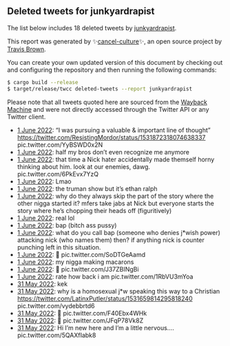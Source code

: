 ## Deleted tweets for junkyardrapist

The list below includes 18 deleted tweets by
[junkyardrapist](https://twitter.com/junkyardrapist).



This report was generated by ✨[cancel-culture](https://github.com/travisbrown/cancel-culture)✨,
an open source project by [Travis Brown](https://twitter.com/travisbrown).

You can create your own updated version of this document by checking out and configuring the
repository and then running the following commands:

```bash
$ cargo build --release
$ target/release/twcc deleted-tweets --report junkyardrapist
```

Please note that all tweets quoted here are sourced from the
[Wayback Machine](https://web.archive.org) and were not directly accessed through the Twitter API or
any Twitter client.

* [ 1 June 2022](https://web.archive.org/web/20220601062840/https://twitter.com/junkyardrapist/status/1531882087258632192): “I was pursuing a valuable & important line of thought”  https://twitter.com/ResistingMordor/status/1531872318074638337  pic.twitter.com/YyBSWD0x2N <!--1531882087258632192-->
* [ 1 June 2022](https://web.archive.org/web/20220601030154/https://twitter.com/junkyardrapist/status/1531831725134729222): half my bros don’t even recognize me anymore <!--1531831725134729222-->
* [ 1 June 2022](https://web.archive.org/web/20220601021835/https://twitter.com/junkyardrapist/status/1531822128831426560): that time a Nick hater accidentally made themself horny thinking about him. look at our enemies, dawg. pic.twitter.com/6PkEvx7YzQ <!--1531822128831426560-->
* [ 1 June 2022](https://web.archive.org/web/20220601020733/https://twitter.com/junkyardrapist/status/1531819597900394497): Lmao <!--1531819597900394497-->
* [ 1 June 2022](https://web.archive.org/web/20220601020141/https://twitter.com/junkyardrapist/status/1531818162399744001): the truman show but it’s ethan ralph <!--1531818162399744001-->
* [ 1 June 2022](https://web.archive.org/web/20220601014913/https://twitter.com/junkyardrapist/status/1531815028218687488): why do they always skip the part of the story where the other nigga started it? mfers take jabs at Nick but everyone starts the story where he’s chopping their heads off (figuritively) <!--1531815028218687488-->
* [ 1 June 2022](https://web.archive.org/web/20220601014740/https://twitter.com/junkyardrapist/status/1531814577435865090): real lol <!--1531814577435865090-->
* [ 1 June 2022](https://web.archive.org/web/20220601013042/https://twitter.com/junkyardrapist/status/1531810374294523904): bap (bitch ass pussy) <!--1531810374294523904-->
* [ 1 June 2022](https://web.archive.org/web/20220601012658/https://twitter.com/junkyardrapist/status/1531809305325842432): what do you call bap (someone who denies j*wish power) attacking nick (who names them) then? if anything nick is counter punching left in this situation. <!--1531809305325842432-->
* [ 1 June 2022](https://web.archive.org/web/20220601012203/https://twitter.com/junkyardrapist/status/1531808156153614336): 💜 pic.twitter.com/SoDTGeAamd <!--1531808156153614336-->
* [ 1 June 2022](https://web.archive.org/web/20220601012143/https://twitter.com/junkyardrapist/status/1531807899000877056): my nigga making macarons <!--1531807899000877056-->
* [ 1 June 2022](https://web.archive.org/web/20220601011922/https://twitter.com/junkyardrapist/status/1531807438420135936): 💜 pic.twitter.com/J37ZBINgBi <!--1531807438420135936-->
* [ 1 June 2022](https://web.archive.org/web/20220601001649/https://twitter.com/junkyardrapist/status/1531791783167856641): rate how back i am pic.twitter.com/1RbVU3mYoa <!--1531791783167856641-->
* [31 May 2022](https://web.archive.org/web/20220531224536/https://twitter.com/junkyardrapist/status/1531768683483131905): kek <!--1531768683483131905-->
* [31 May 2022](https://web.archive.org/web/20220531215635/https://twitter.com/junkyardrapist/status/1531756445896564736): why is a homosexual j*w speaking this way to a Christian  https://twitter.com/LatinxPutler/status/1531659814295818240  pic.twitter.com/vydebbrtd6 <!--1531756445896564736-->
* [31 May 2022](https://web.archive.org/web/20220531214751/https://twitter.com/junkyardrapist/status/1531753068915838979): 👑 pic.twitter.com/F40Ebx4WHk <!--1531753068915838979-->
* [31 May 2022](https://web.archive.org/web/20220531214242/https://twitter.com/junkyardrapist/status/1531752925063548928): 💜 pic.twitter.com/JFqP78Vk8Z <!--1531752925063548928-->
* [31 May 2022](https://web.archive.org/web/20220531202110/https://twitter.com/junkyardrapist/status/1531732438254092288): Hi I’m new here and I’m a little nervous…. pic.twitter.com/5QAXfIabk8 <!--1531732438254092288-->
